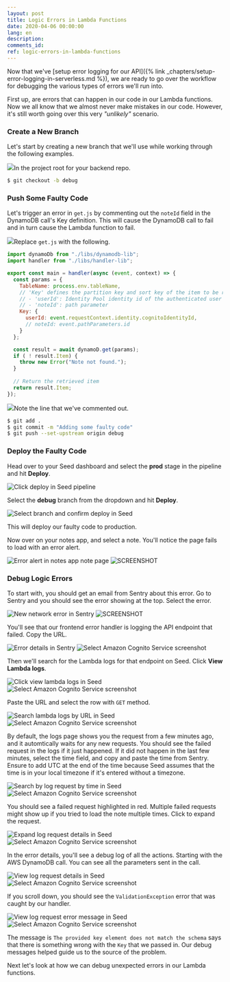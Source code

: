 ```yaml
---
layout: post
title: Logic Errors in Lambda Functions
date: 2020-04-06 00:00:00
lang: en
description: 
comments_id: 
ref: logic-errors-in-lambda-functions
---
```


Now that we've [setup error logging for our API]({% link _chapters/setup-error-logging-in-serverless.md %}), we are ready to go over the workflow for debugging the various types of errors we'll run into.

First up, are errors that can happen in our code in our Lambda functions. Now we all know that we almost never make mistakes in our code. However, it's still worth going over this very _"unlikely"_ scenario.

### Create a New Branch

Let's start by creating a new branch that we'll use while working through the following examples.

<img class="code-marker" src="/assets/s.png" />In the project root for your backend repo.

``` bash
$ git checkout -b debug
```

### Push Some Faulty Code

Let's trigger an error in `get.js` by commenting out the `noteId` field in the DynamoDB call's Key definition. This will cause the DynamoDB call to fail and in turn cause the Lambda function to fail.

<img class="code-marker" src="/assets/s.png" />Replace `get.js` with the following.

``` javascript
import dynamoDb from "./libs/dynamodb-lib";
import handler from "./libs/handler-lib";

export const main = handler(async (event, context) => {
  const params = {
    TableName: process.env.tableName,
    // 'Key' defines the partition key and sort key of the item to be retrieved
    // - 'userId': Identity Pool identity id of the authenticated user
    // - 'noteId': path parameter
    Key: {
      userId: event.requestContext.identity.cognitoIdentityId,
      // noteId: event.pathParameters.id
    }
  };

  const result = await dynamoD.get(params);
  if ( ! result.Item) {
    throw new Error("Note not found.");
  }
  
  // Return the retrieved item
  return result.Item;
});
```

<img class="code-marker" src="/assets/s.png" />Note the line that we've commented out.

``` bash
$ git add .
$ git commit -m "Adding some faulty code"
$ git push --set-upstream origin debug
```

### Deploy the Faulty Code

Head over to your Seed dashboard and select the **prod** stage in the pipeline and hit **Deploy**.

![Click deploy in Seed pipeline](/assets/monitor-debug-errors/click-deploy-in-seed-pipeline.png)

Select the **debug** branch from the dropdown and hit **Deploy**.

![Select branch and confirm deploy in Seed](/assets/monitor-debug-errors/select-branch-and-confirm-deploy-in-seed.png)

This will deploy our faulty code to production.

Now over on your notes app, and select a note. You'll notice the page fails to load with an error alert.

![Error alert in notes app note page](/assets/monitor-debug-errors/error-alert-in-notes-app-note-page.png)
![SCREENSHOT](https://i.imgur.com/2q7vcCq.png)

### Debug Logic Errors

To start with, you should get an email from Sentry about this error. Go to Sentry and you should see the error showing at the top. Select the error.

![New network error in Sentry](/assets/monitor-debug-errors/new-network-error-in-sentry.png)
![SCREENSHOT](https://i.imgur.com/JV6qmdS.png)

You'll see that our frontend error handler is logging the API endpoint that failed. Copy the URL.

![Error details in Sentry](/assets/monitor-debug-errors/error-details-in-sentry.png)
![Select Amazon Cognito Service screenshot](https://i.imgur.com/SLdLiE0.png)

Then we'll search for the Lambda logs for that endpoint on Seed. Click **View Lambda logs**.

![Click view lambda logs in Seed](/assets/monitor-debug-errors/click-view-lambda-logs-in-seed.png)
![Select Amazon Cognito Service screenshot](https://i.imgur.com/giPv1EG.png)

Paste the URL and select the row with `GET` method.

![Search lambda logs by URL in Seed](/assets/monitor-debug-errors/search-lambda-logs-by-url-in-seed.png)
![Select Amazon Cognito Service screenshot](https://i.imgur.com/ccYJMzn.png)

By default, the logs page shows you the request from a few minutes ago, and it automtically waits for any new requests. You should see the failed request in the logs if it just happened. If it did not happen in the last few minutes, select the time field, and copy and paste the time from Sentry. Ensure to add UTC at the end of the time because Seed assumes that the time is in your local timezone if it's entered without a timezone.

![Search by log request by time in Seed](/assets/monitor-debug-errors/search-by-log-request-by-time-in-seed.png)
![Select Amazon Cognito Service screenshot](https://i.imgur.com/UvJ7a11.png)

You should see a failed request highlighted in red. Multiple failed requests might show up if you tried to load the note multiple times. Click to expand the request.

![Expand log request details in Seed](/assets/monitor-debug-errors/expand-log-request-details-in-seed.png)
![Select Amazon Cognito Service screenshot](https://i.imgur.com/HAaBOov.png)

In the error details, you'll see a debug log of all the actions. Starting with the AWS DynamoDB call. You can see all the parameters sent in the call.

![View log request details in Seed](/assets/monitor-debug-errors/view-log-request-details-in-seed.png)
![Select Amazon Cognito Service screenshot](https://i.imgur.com/80GKgYV.png)

If you scroll down, you should see the `ValidationException` error that was caught by our handler.

![View log request error message in Seed](/assets/monitor-debug-errors/view-log-request-error-message-in-seed.png)
![Select Amazon Cognito Service screenshot](https://i.imgur.com/XnMoV7o.png)

The message is `The provided key element does not match the schema` says that there is something wrong with the `Key` that we passed in. Our debug messages helped guide us to the source of the problem.

Next let's look at how we can debug unexpected errors in our Lambda functions.
